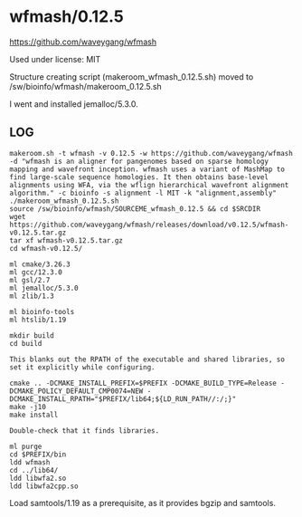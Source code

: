 wfmash/0.12.5
========================

<https://github.com/waveygang/wfmash>

Used under license:
MIT


Structure creating script (makeroom_wfmash_0.12.5.sh) moved to /sw/bioinfo/wfmash/makeroom_0.12.5.sh

I went and installed jemalloc/5.3.0.

LOG
---

    makeroom.sh -t wfmash -v 0.12.5 -w https://github.com/waveygang/wfmash -d "wfmash is an aligner for pangenomes based on sparse homology mapping and wavefront inception. wfmash uses a variant of MashMap to find large-scale sequence homologies. It then obtains base-level alignments using WFA, via the wflign hierarchical wavefront alignment algorithm." -c bioinfo -s alignment -l MIT -k "alignment,assembly"
    ./makeroom_wfmash_0.12.5.sh 
    source /sw/bioinfo/wfmash/SOURCEME_wfmash_0.12.5 && cd $SRCDIR
    wget https://github.com/waveygang/wfmash/releases/download/v0.12.5/wfmash-v0.12.5.tar.gz
    tar xf wfmash-v0.12.5.tar.gz 
    cd wfmash-v0.12.5/

    ml cmake/3.26.3
    ml gcc/12.3.0
    ml gsl/2.7
    ml jemalloc/5.3.0
    ml zlib/1.3

    ml bioinfo-tools
    ml htslib/1.19

    mkdir build
    cd build

    This blanks out the RPATH of the executable and shared libraries, so set it explicitly while configuring.

    cmake .. -DCMAKE_INSTALL_PREFIX=$PREFIX -DCMAKE_BUILD_TYPE=Release -DCMAKE_POLICY_DEFAULT_CMP0074=NEW -DCMAKE_INSTALL_RPATH="$PREFIX/lib64;${LD_RUN_PATH//:/;}"
    make -j10
    make install

    Double-check that it finds libraries.

    ml purge
    cd $PREFIX/bin
    ldd wfmash 
    cd ../lib64/
    ldd libwfa2.so
    ldd libwfa2cpp.so

Load samtools/1.19 as a prerequisite, as it provides bgzip and samtools.
